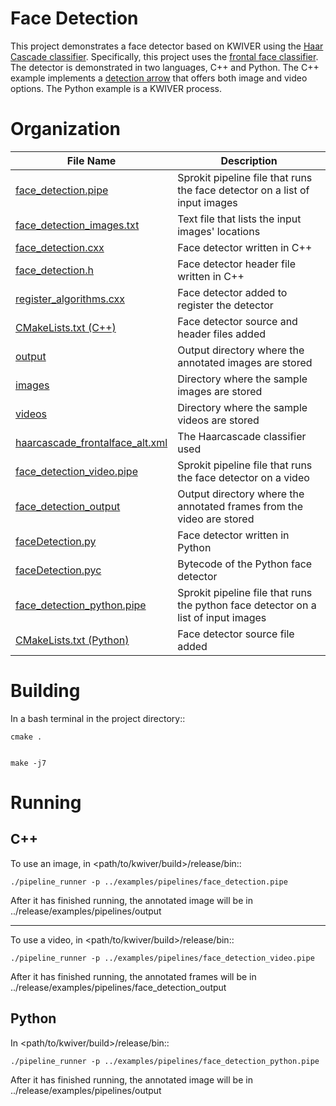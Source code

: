 # Face Detection #

This project demonstrates a face detector based on KWIVER using the [Haar Cascade classifier](https://docs.opencv.org/2.4/modules/objdetect/doc/cascade_classification.html). Specifically, this project uses the [frontal face classifier](haarcascade_frontalface_alt.xml). The detector is demonstrated in two languages, C++ and Python. The C++ example implements a [detection arrow](https://github.com/Kitware/kwiver/blob/master/doc/manuals/arrows/opencv.rst) that offers both image and video options. The Python example is a KWIVER process. 

# Organization #

File Name                             |  Description
--------------------------------------|------------------------------------------------------------------------------------------
[face_detection.pipe](https://github.com/hdefazio/face_detection/blob/master/image/face_detection.pipe) | Sprokit pipeline file that runs the face detector on a list of input images
[face_detection_images.txt](https://github.com/hdefazio/face_detection/blob/master/image/face_detection_images.txt) | Text file that lists the input images' locations 
[face_detection.cxx](https://github.com/hdefazio/face_detection/blob/master/image/face_detection.cxx) | Face detector written in C++
[face_detection.h](https://github.com/hdefazio/face_detection/blob/master/image/face_detection.h) | Face detector header file written in C++
[register_algorithms.cxx](https://github.com/hdefazio/face_detection/blob/master/image/register_algorithms.cxx) | Face detector   added to register the detector
[CMakeLists.txt (C++)](https://github.com/hdefazio/face_detection/blob/master/image/CMakeLists.txt) | Face detector source and header files added
[output](https://github.com/hdefazio/face_detection/blob/master/image/output) | Output directory where the annotated images are stored
[images](https://github.com/hdefazio/face_detection/blob/master/image/images) | Directory where the sample images are stored 
[videos](https://github.com/hdefazio/face_detection/blob/master/video/videos) | Directory where the sample videos are stored
[haarcascade_frontalface_alt.xml](https://github.com/hdefazio/face_detection/blob/master/haarcascade_frontalface_alt.xml) | The Haarcascade classifier used
[face_detection_video.pipe](https://github.com/hdefazio/face_detection/blob/master/video/face_detection_video.pipe) | Sprokit pipeline file that runs the face detector on a video
[face_detection_output](https://github.com/hdefazio/face_detection/blob/master/video/face_detection_output) | Output directory where the annotated frames from the video are stored
[faceDetection.py](https://github.com/hdefazio/face_detection/blob/master/python/faceDetection.py) | Face detector written in Python
[faceDetection.pyc](https://github.com/hdefazio/face_detection/blob/master/python/faceDetection.pyc) | Bytecode of the Python face detector
[face_detection_python.pipe](https://github.com/hdefazio/face_detection/blob/master/python/face_detection_python.pipe) | Sprokit pipeline file that runs the python face detector on a list of input images
[CMakeLists.txt (Python)](https://github.com/hdefazio/face_detection/blob/master/python/CMakeLists.txt) | Face detector source file added
 

# Building #
  In a bash terminal in the project directory::
  
    cmake .
  
  
    make -j7
  
# Running #

## C++ ##

  To use an image, in <path/to/kwiver/build>/release/bin::
  
    ./pipeline_runner -p ../examples/pipelines/face_detection.pipe
  
  After it has finished running, the annotated image will be in ../release/examples/pipelines/output

---------------------------------------------------------------------------------------------------------------------
  
  To use a video, in <path/to/kwiver/build>/release/bin::
  
    ./pipeline_runner -p ../examples/pipelines/face_detection_video.pipe 
  
  After it has finished running, the annotated frames will be in ../release/examples/pipelines/face_detection_output

## Python ##

  In <path/to/kwiver/build>/release/bin::
  
    ./pipeline_runner -p ../examples/pipelines/face_detection_python.pipe
  
  After it has finished running, the annotated image will be in ../release/examples/pipelines/output
